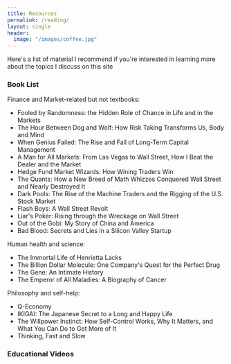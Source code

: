 ```yaml
---
title: Resources
permalink: /reading/
layout: single
header:
  image: "/images/coffee.jpg"
---
```


Here's a list of material I recommend if you're interested in learning more about the topics I discuss on this site

### Book List
Finance and Market-related but not textbooks:
  * Fooled by Randomness: the Hidden Role of Chance in Life and in the Markets
  * The Hour Between Dog and Wolf: How Risk Taking Transforms Us, Body and Mind
  * When Genius Failed: The Rise and Fall of Long-Term Capital Management
  * A Man for All Markets: From Las Vegas to Wall Street, How I Beat the Dealer and the Market
  * Hedge Fund Market Wizards: How Wining Traders Win
  * The Quants: How a New Breed of Math Whizzes Conquered Wall Street and Nearly Destroyed It
  * Dark Pools: The Rise of the Machine Traders and the Rigging of the U.S. Stock Market
  * Flash Boys: A Wall Street Revolt
  * Liar's Poker: Rising through the Wreckage on Wall Street
  * Out of the Gobi: My Story of China and America
  * Bad Blood: Secrets and Lies in a Silicon Valley Startup

Human health and science:
  * The Immortal Life of Henrietta Lacks
  * The Billion Dollar Molecule: One Company's Quest for the Perfect Drug
  * The Gene: An Intimate History
  * The Emperor of All Maladies: A Biography of Cancer

Philosophy and self-help:
  * Q-Economy
  * IKIGAI: The Japanese Secret to a Long and Happy Life
  * The Willpower Instinct: How Self-Control Works, Why It Matters, and What You Can Do to Get More of It
  * Thinking, Fast and Slow
### Educational Videos
